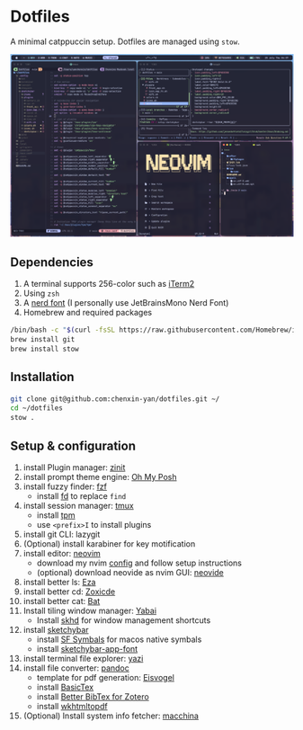 # Dotfiles

A minimal catppuccin setup. Dotfiles are managed using `stow`.

![Preview](./Preview.jpg)

## Dependencies

1. A terminal supports 256-color such as [iTerm2](https://iterm2.com/index.html)
2. Using `zsh`
3. A [nerd font](https://www.nerdfonts.com) (I personally use JetBrainsMono Nerd Font)
4. Homebrew and required packages

```bash
/bin/bash -c "$(curl -fsSL https://raw.githubusercontent.com/Homebrew/install/HEAD/install.sh)"
brew install git
brew install stow
```

## Installation

```bash
git clone git@github.com:chenxin-yan/dotfiles.git ~/
cd ~/dotfiles
stow .
```

## Setup & configuration

1. install Plugin manager: [zinit](https://github.com/zdharma-continuum/zinit)
2. install prompt theme engine: [Oh My Posh](https://ohmyposh.dev/docs/installation/macos)
3. install fuzzy finder: [fzf](https://github.com/junegunn/fzf)
   - install [fd](https://github.com/sharkdp/fd) to replace `find`
4. install session manager: [tmux](https://github.com/tmux/tmux)
   - install [tpm](https://github.com/tmux-plugins/tpm)
   - use `<prefix>I` to install plugins
5. install git CLI: lazygit
6. (Optional) install karabiner for key motification
7. install editor: [neovim](https://neovim.io)
   - download my nvim [config](https://github.com/chenxin-yan/nvim) and follow setup instructions
   - (optional) download neovide as nvim GUI: [neovide](https://neovide.dev)
8. install better ls: [Eza](https://github.com/eza-community/eza/blob/main/INSTALL.md)
9. install better cd: [Zoxicde](https://github.com/ajeetdsouza/zoxide)
10. install better cat: [Bat](https://github.com/sharkdp/bat)
11. Install tiling window manager: [Yabai](https://github.com/koekeishiya/yabai)
    - Install [skhd](https://github.com/koekeishiya/skhd) for window management shortcuts
12. install [sketchybar](https://felixkratz.github.io/SketchyBar/setup)
    - install [SF Symbals](https://developer.apple.com/sf-symbols/) for macos native symbals
    - install [sketchybar-app-font](https://github.com/kvndrsslr/sketchybar-app-font)
13. install terminal file explorer: [yazi](https://yazi-rs.github.io)
14. install file converter: [pandoc](https://pandoc.org)
    - template for pdf generation: [Eisvogel](https://github.com/Wandmalfarbe/pandoc-latex-template)
    - install [BasicTex](https://tug.org/mactex/morepackages.html)
    - install [Better BibTex for Zotero](https://retorque.re/zotero-better-bibtex/)
    - install [wkhtmltopdf](https://wkhtmltopdf.org/downloads.html)
15. (Optional) Install system info fetcher: [macchina](https://github.com/Macchina-CLI/macchina)
